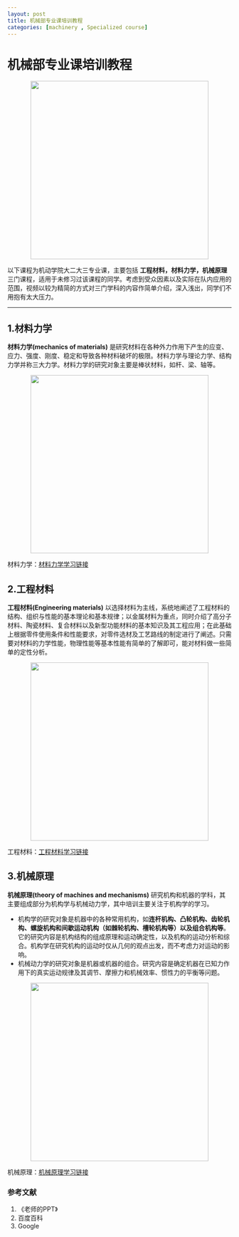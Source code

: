 ```yaml
---
layout: post
title: 机械部专业课培训教程
categories: [machinery , Specialized course]
---
```


# 机械部专业课培训教程

<center><img src="https://github.com/SJTU-RoboMaster-Team/SJTU-RoboMaster-Team.github.io/raw/master/_img/posts/SPcourse/sp1.png"   width="400"></center>

以下课程为机动学院大二大三专业课，主要包括 **工程材料，材料力学，机械原理** 三门课程，适用于未修习过该课程的同学。考虑到受众因素以及实际在队内应用的范围，视频以较为精简的方式对三门学科的内容作简单介绍，深入浅出，同学们不用抱有太大压力。

---

## 1.材料力学

**材料力学(mechanics of materials)** 是研究材料在各种外力作用下产生的应变、应力、强度、刚度、稳定和导致各种材料破坏的极限。材料力学与理论力学、结构力学并称三大力学。材料力学的研究对象主要是棒状材料，如杆、梁、轴等。

<center><img src="https://github.com/SJTU-RoboMaster-Team/SJTU-RoboMaster-Team.github.io/raw/master/_img/posts/SPcourse/sp2.jpeg"   width="400"></center>

材料力学：[材料力学学习链接](https://www.bilibili.com/video/BV1TT4y1L7tk/)


## 2.工程材料

**工程材料(Engineering materials)** 以选择材料为主线，系统地阐述了工程材料的结构、组织与性能的基本理论和基本规律；以金属材料为重点，同时介绍了高分子材料、陶瓷材料、复合材料以及新型功能材料的基本知识及其工程应用；在此基础上根据零件使用条件和性能要求，对零件选材及工艺路线的制定进行了阐述。只需要对材料的力学性能，物理性能等基本性能有简单的了解即可，能对材料做一些简单的定性分析。

<center><img src="https://github.com/SJTU-RoboMaster-Team/SJTU-RoboMaster-Team.github.io/raw/master/_img/posts/SPcourse/sp3.jpg"   width="400"></center>

工程材料：[工程材料学习链接](https://www.bilibili.com/video/BV1TT4y1L7tk/)

## 3.机械原理
**机械原理(theory of machines and mechanisms)** 研究机构和机器的学科，其主要组成部分为机构学与机械动力学，其中培训主要关注于机构学的学习。
* 机构学的研究对象是机器中的各种常用机构，如**连杆机构、凸轮机构、齿轮机构、螺旋机构和间歇运动机构（如棘轮机构、槽轮机构等）以及组合机构等**。它的研究内容是机构结构的组成原理和运动确定性，以及机构的运动分析和综合。机构学在研究机构的运动时仅从几何的观点出发，而不考虑力对运动的影响。
* 机械动力学的研究对象是机器或机器的组合。研究内容是确定机器在已知力作用下的真实运动规律及其调节、摩擦力和机械效率、惯性力的平衡等问题。

<center><img src="https://github.com/SJTU-RoboMaster-Team/SJTU-RoboMaster-Team.github.io/raw/master/_img/posts/SPcourse/sp4.jpg"   width="400"></center>

机械原理：[机械原理学习链接](https://www.bilibili.com/video/BV1TT4y1L7tk/)

### 参考文献
1. 《老师的PPT》
2. 百度百科
3. Google
